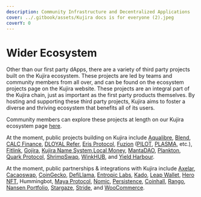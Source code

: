 ```yaml
---
description: Community Infrastructure and Decentralized Applications
cover: ../.gitbook/assets/Kujira docs is for everyone (2).jpeg
coverY: 0
---
```


# Wider Ecosystem

Other than our first party dApps, there are a variety of third party projects built on the Kujira ecosystem. These projects are led by teams and community members from all over, and can be found on the ecosystem projects page on the Kujira website. These projects are an integral part of the Kujira chain, just as important as the first party products themselves. By hosting and supporting these third party projects, Kujira aims to foster a diverse and thriving ecosystem that benefits all of its users.

Community members can explore these projects at length on our Kujira ecosystem page [here](https://www.kujiraecosystem.com).&#x20;

At the moment, public projects building on Kujira include [Aqualibre](https://twitter.com/AQLA\_Token), [Blend](https://twitter.com/Blend\_protocol), [CALC Finance](https://twitter.com/CALC\_Finance), [DLOYAL Refer](https://twitter.com/dloyalrefer), [Eris Protocol](https://twitter.com/eris\_protocol?lang=en), [Fuzion](https://twitter.com/Fuzion\_App) ([PILOT](../dapps-and-infrastructure/pilot-launchpad.md), [PLASMA](https://plasma.fuzion.app/), etc.), [Fitlink](https://twitter.com/fitlinkapp), [Gojira](https://winkhub.app/posts/gojira-kujiras-revolutionary-nft-marketplace), [Kujira Name System](https://winkhub.app/posts/kujira-name-system-is-launching-on-the-gojira-nft-marketplace),[Local Money](https://twitter.com/TeamLocalMoney), [MantaDAO](https://twitter.com/Manta\_DAO?ref\_src=twsrc%5Egoogle%7Ctwcamp%5Eserp%7Ctwgr%5Eauthor), [Plankton](https://twitter.com/Planktonkoin), [Quark](https://twitter.com/Quark\_Protocol)[ Protocol](https://twitter.com/Quark\_Protocol), [ShrimpSwap](https://twitter.com/Shrimp\_Swap), [WinkHUB](../community/kujira-socials/winkhub.md), and [Yield Harbour](https://twitter.com/yieldharbour).

At the moment, public partnerships & integrations with Kujira include [Axelar](https://twitter.com/axelarcore), [Cacaoswap](https://twitter.com/CacaoSwap), [CoinGecko](https://twitter.com/coingecko), [DefiLlama](https://twitter.com/DefiLlama), [Entropic Labs](https://twitter.com/Entropic\_Labs), [Kado](https://twitter.com/kado\_money), [Leap Wallet](https://www.leapwallet.io/chain/kujira), [Hero NFT](https://twitter.com/Hero\_NFT\_), Hummingbot, [Maya Protocol](https://twitter.com/Maya\_Protocol), [Nomic](https://twitter.com/nomicbtc), [Persistence](https://twitter.com/PersistenceOne), [Coinhall](https://twitter.com/coinhall\_org), [Rango](https://twitter.com/RangoExchange), [Nansen Portfolio](https://twitter.com/nansenportfolio), [Stargaze](https://twitter.com/StargazeZone), [Stride](https://twitter.com/stride\_zone), and [WooCommerce](https://twitter.com/WooCommerce).

